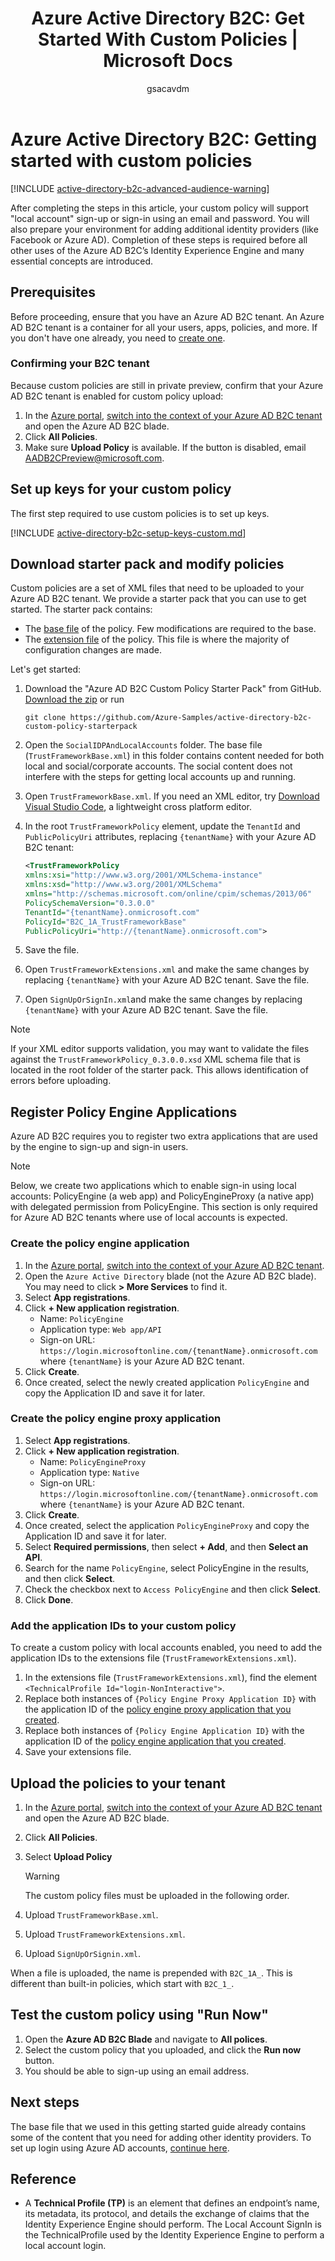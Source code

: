 ﻿---
title: 'Azure Active Directory B2C: Get Started With Custom Policies | Microsoft Docs'
description: A topic on how to get started with Azure Active Directory B2C custom policies
services: active-directory-b2c
documentationcenter: ''
author: gsacavdm
manager: krassk
editor: parakhj

ms.assetid: 658c597e-3787-465e-b377-26aebc94e46d
ms.service: active-directory-b2c
ms.workload: identity
ms.tgt_pltfrm: na
ms.topic: article
ms.devlang: na
ms.date: 04/04/2017
ms.author: gsacavdm
---
# Azure Active Directory B2C: Getting started with custom policies

[!INCLUDE [active-directory-b2c-advanced-audience-warning](../../includes/active-directory-b2c-advanced-audience-warning.md)]

After completing the steps in this article, your custom policy will support "local account" sign-up or sign-in using an email and password. You will also prepare your environment for adding additional identity providers (like Facebook or Azure AD).  Completion of these steps is required before all other uses of the Azure AD B2C’s Identity Experience Engine and many essential concepts are introduced.

## Prerequisites

Before proceeding, ensure that you have an Azure AD B2C tenant. An Azure AD B2C tenant is a container for all your users, apps, policies, and more. If you don't have one already, you need to [create one](active-directory-b2c-get-started.md).

### Confirming your B2C tenant

Because custom policies are still in private preview, confirm that your Azure AD B2C tenant is enabled for custom policy upload:

1. In the [Azure portal](https://portal.azure.com), [switch into the context of your Azure AD B2C tenant](active-directory-b2c-navigate-to-b2c-context.md) and open the Azure AD B2C blade.
1. Click **All Policies**.
1. Make sure **Upload Policy** is available.  If the button is disabled, email AADB2CPreview@microsoft.com.

## Set up keys for your custom policy

The first step required to use custom policies is to set up keys.

[!INCLUDE [active-directory-b2c-setup-keys-custom.md](../../includes/active-directory-b2c-setup-keys-custom.md)]

## Download starter pack and modify policies

Custom policies are a set of XML files that need to be uploaded to your Azure AD B2C tenant. We provide a starter pack that you can use to get started. The starter pack contains:

* The [base file](active-directory-b2c-overview-custom.md#policy-files) of the policy. Few modifications are required to the base.
* The [extension file](active-directory-b2c-overview-custom.md#policy-files) of the policy.  This file is where the majority of configuration changes are made.

Let's get started:

1. Download the "Azure AD B2C Custom Policy Starter Pack" from GitHub.  [Download the zip](https://github.com/Azure-Samples/active-directory-b2c-custom-policy-starterpack/archive/master.zip) or run

    ```console
    git clone https://github.com/Azure-Samples/active-directory-b2c-custom-policy-starterpack
    ```

1. Open the `SocialIDPAndLocalAccounts` folder.  The base file (`TrustFrameworkBase.xml`) in this folder contains content needed for both local and social/corporate accounts. The social content does not interfere with the steps for getting local accounts up and running.
1. Open `TrustFrameworkBase.xml`.  If you need an XML editor, try [Download Visual Studio Code](https://code.visualstudio.com/download), a lightweight cross platform editor.
1. In the root `TrustFrameworkPolicy` element, update the `TenantId` and `PublicPolicyUri` attributes, replacing `{tenantName}` with your Azure AD B2C tenant:

    ```xml
    <TrustFrameworkPolicy
    xmlns:xsi="http://www.w3.org/2001/XMLSchema-instance"
    xmlns:xsd="http://www.w3.org/2001/XMLSchema"
    xmlns="http://schemas.microsoft.com/online/cpim/schemas/2013/06"
    PolicySchemaVersion="0.3.0.0"
    TenantId="{tenantName}.onmicrosoft.com"
    PolicyId="B2C_1A_TrustFrameworkBase"
    PublicPolicyUri="http://{tenantName}.onmicrosoft.com">
    ```

1. Save the file.
1. Open `TrustFrameworkExtensions.xml` and make the same changes by replacing `{tenantName}` with your Azure AD B2C tenant. Save the file.
1. Open `SignUpOrSignIn.xml`and make the same changes by replacing `{tenantName}` with your Azure AD B2C tenant. Save the file.

>[!NOTE]
>If your XML editor supports validation, you may want to validate the files against the `TrustFrameworkPolicy_0.3.0.0.xsd` XML schema file that is located in the root folder of the starter pack. This allows identification of errors before uploading.

## Register Policy Engine Applications

Azure AD B2C requires you to register two extra applications that are used by the engine to sign-up and sign-in users.

>[!NOTE]
>Below, we create two applications which to enable sign-in using local accounts: PolicyEngine (a web app) and PolicyEngineProxy (a native app) with delegated permission from PolicyEngine. This section is only required for Azure AD B2C tenants where use of local accounts is expected.

### Create the policy engine application

1. In the [Azure portal](https://portal.azure.com), [switch into the context of your Azure AD B2C tenant](active-directory-b2c-navigate-to-b2c-context.md).
1. Open the `Azure Active Directory` blade (not the Azure AD B2C blade). You may need to click **> More Services** to find it.
1. Select **App registrations**.
1. Click **+ New application registration**.
   * Name: `PolicyEngine`
   * Application type: `Web app/API`
   * Sign-on URL: `https://login.microsoftonline.com/{tenantName}.onmicrosoft.com` where `{tenantName}` is your Azure AD B2C tenant.
1. Click **Create**.
1. Once created, select the newly created application `PolicyEngine` and copy the Application ID and save it for later.

### Create the policy engine proxy application

1. Select **App registrations**.
1. Click **+ New application registration**.
   * Name: `PolicyEngineProxy`
   * Application type: `Native`
   * Sign-on URL: `https://login.microsoftonline.com/{tenantName}.onmicrosoft.com` where `{tenantName}` is your Azure AD B2C tenant.
1. Click **Create**.
1. Once created, select the application `PolicyEngineProxy` and copy the Application ID and save it for later.
1. Select **Required permissions**, then select **+ Add**, and then **Select an API**.
1. Search for the name `PolicyEngine`, select PolicyEngine in the results, and then click **Select**.
1. Check the checkbox next to `Access PolicyEngine` and then click **Select**.
1. Click **Done**.

### Add the application IDs to your custom policy

To create a custom policy with local accounts enabled, you need to add the application IDs to the extensions file (`TrustFrameworkExtensions.xml`).

1. In the extensions file (`TrustFrameworkExtensions.xml`), find the element `<TechnicalProfile Id="login-NonInteractive">`.
1. Replace both instances of `{Policy Engine Proxy Application ID}` with the application ID of the [policy engine proxy application that you created](#create-the-policy-engine-proxy-application).
1. Replace both instances of `{Policy Engine Application ID}` with the application ID of the [policy engine application that you created](#create-the-policy-engine-application).
1. Save your extensions file.

## Upload the policies to your tenant

1. In the [Azure portal](https://portal.azure.com), [switch into the context of your Azure AD B2C tenant](active-directory-b2c-navigate-to-b2c-context.md) and open the Azure AD B2C blade.
1. Click **All Policies**.
1. Select **Upload Policy**

    >[!WARNING]
    >The custom policy files must be uploaded in the following order.

1. Upload `TrustFrameworkBase.xml`.
1. Upload `TrustFrameworkExtensions.xml`.
1. Upload `SignUpOrSignin.xml`.

When a file is uploaded, the name is prepended with `B2C_1A_`.  This is different than built-in policies, which start with `B2C_1_`.

## Test the custom policy using "Run Now"

1. Open the **Azure AD B2C Blade** and navigate to **All polices**.
1. Select the custom policy that you uploaded, and click the **Run now** button.
1. You should be able to sign-up using an email address.

## Next steps

The base file that we used in this getting started guide already contains some of the content that you need for adding other identity providers. To set up login using Azure AD accounts, [continue here](active-directory-b2c-setup-aad-custom.md).

## Reference

* A **Technical Profile (TP)** is an element that defines an endpoint’s name, its metadata, its protocol, and details the exchange of claims that the Identity Experience Engine should perform.  The Local Account SignIn is the TechnicalProfile used by the Identity Experience Engine to perform a local account login.

